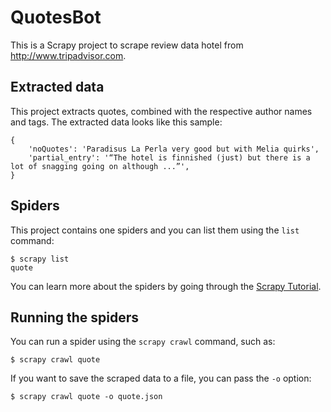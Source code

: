 # QuotesBot
This is a Scrapy project to scrape review data hotel from http://www.tripadvisor.com.



## Extracted data

This project extracts quotes, combined with the respective author names and tags.
The extracted data looks like this sample:

    {
        'noQuotes': 'Paradisus La Perla very good but with Melia quirks',
        'partial_entry': '“The hotel is finnished (just) but there is a lot of snagging going on although ...”',
    }


## Spiders

This project contains one spiders and you can list them using the `list`
command:

    $ scrapy list
    quote

You can learn more about the spiders by going through the
[Scrapy Tutorial](http://doc.scrapy.org/en/latest/intro/tutorial.html).


## Running the spiders

You can run a spider using the `scrapy crawl` command, such as:

    $ scrapy crawl quote

If you want to save the scraped data to a file, you can pass the `-o` option:
    
    $ scrapy crawl quote -o quote.json
